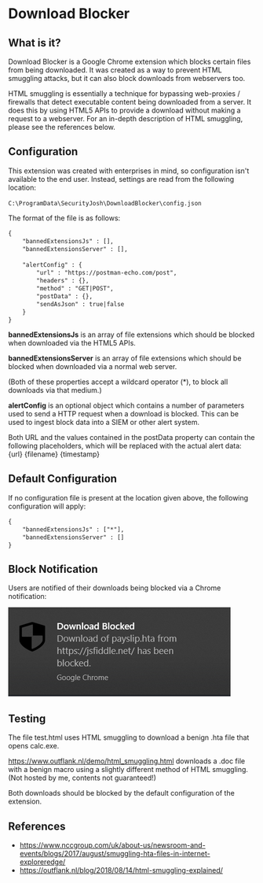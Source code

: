 # Download Blocker

## What is it?

Download Blocker is a Google Chrome extension which blocks certain files from being downloaded. It was created as a way to prevent HTML smuggling attacks, but it can also block downloads from webservers too.

HTML smuggling is essentially a technique for bypassing web-proxies / firewalls that detect executable content being downloaded from a server. It does this by using HTML5 APIs to provide a download without making a request to a webserver. For an in-depth description of HTML smuggling, please see the references below.

## Configuration

This extension was created with enterprises in mind, so configuration isn't available to the end user. Instead, settings are read from the following location:

`C:\ProgramData\SecurityJosh\DownloadBlocker\config.json`

The format of the file is as follows:

    {
        "bannedExtensionsJs" : [],
        "bannedExtensionsServer" : [],

        "alertConfig" : {
            "url" : "https://postman-echo.com/post",
            "headers" : {},
            "method" : "GET|POST",
            "postData" : {},
            "sendAsJson" : true|false
        } 
    }

**bannedExtensionsJs** is an array of file extensions which should be blocked when downloaded via the HTML5 APIs.  

**bannedExtensionsServer** is an array of file extensions which should be blocked when downloaded via a normal web server.

(Both of these properties accept a wildcard operator (*), to block all downloads via that medium.)

**alertConfig** is an optional object which contains a number of parameters used to send a HTTP request when a download is blocked. This can be used to ingest block data into a SIEM or other alert system.

Both URL and the values contained in the postData property can contain the following placeholders, which will be replaced with the actual alert data:
{url}
{filename}
{timestamp}


  
## Default Configuration

If no configuration file is present at the location given above, the following configuration will apply:

    {
        "bannedExtensionsJs" : ["*"],
        "bannedExtensionsServer" : []
    }

## Block Notification

Users are notified of their downloads being blocked via a Chrome notification:

![Block Notification](notification.png)


## Testing

The file test.html uses HTML smuggling to download a benign .hta file that opens calc.exe.

https://www.outflank.nl/demo/html_smuggling.html downloads a .doc file with a benign macro using a slightly different method of HTML smuggling. (Not hosted by me, contents not guaranteed!)

Both downloads should be blocked by the default configuration of the extension.

## References

* https://www.nccgroup.com/uk/about-us/newsroom-and-events/blogs/2017/august/smuggling-hta-files-in-internet-exploreredge/  
* https://outflank.nl/blog/2018/08/14/html-smuggling-explained/